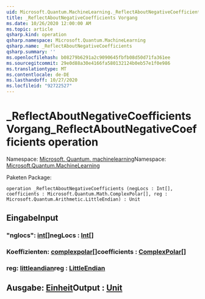 ```yaml
---
uid: Microsoft.Quantum.MachineLearning._ReflectAboutNegativeCoefficients
title: _ReflectAboutNegativeCoefficients Vorgang
ms.date: 10/26/2020 12:00:00 AM
ms.topic: article
qsharp.kind: operation
qsharp.namespace: Microsoft.Quantum.MachineLearning
qsharp.name: _ReflectAboutNegativeCoefficients
qsharp.summary: ''
ms.openlocfilehash: b08279b6291a2c9090645fbfb08d50d71fa361ee
ms.sourcegitcommit: 29e0d88a30e4166fa580132124b0eb57e1f0e986
ms.translationtype: MT
ms.contentlocale: de-DE
ms.lasthandoff: 10/27/2020
ms.locfileid: "92722527"
---
```

# <a name="_reflectaboutnegativecoefficients-operation"></a><span data-ttu-id="21e34-102">_ReflectAboutNegativeCoefficients Vorgang</span><span class="sxs-lookup"><span data-stu-id="21e34-102">_ReflectAboutNegativeCoefficients operation</span></span>

<span data-ttu-id="21e34-103">Namespace: [Microsoft. Quantum. machinelearning](xref:Microsoft.Quantum.MachineLearning)</span><span class="sxs-lookup"><span data-stu-id="21e34-103">Namespace: [Microsoft.Quantum.MachineLearning](xref:Microsoft.Quantum.MachineLearning)</span></span>

<span data-ttu-id="21e34-104">Paketen [](https://nuget.org/packages/)</span><span class="sxs-lookup"><span data-stu-id="21e34-104">Package: [](https://nuget.org/packages/)</span></span>




```qsharp
operation _ReflectAboutNegativeCoefficients (negLocs : Int[], coefficients : Microsoft.Quantum.Math.ComplexPolar[], reg : Microsoft.Quantum.Arithmetic.LittleEndian) : Unit
```


## <a name="input"></a><span data-ttu-id="21e34-105">Eingabe</span><span class="sxs-lookup"><span data-stu-id="21e34-105">Input</span></span>

### <a name="neglocs--int"></a><span data-ttu-id="21e34-106">"nglocs": [int](xref:microsoft.quantum.lang-ref.int)[]</span><span class="sxs-lookup"><span data-stu-id="21e34-106">negLocs : [Int](xref:microsoft.quantum.lang-ref.int)[]</span></span>




### <a name="coefficients--complexpolar"></a><span data-ttu-id="21e34-107">Koeffizienten: [complexpolar](xref:Microsoft.Quantum.Math.ComplexPolar)[]</span><span class="sxs-lookup"><span data-stu-id="21e34-107">coefficients : [ComplexPolar](xref:Microsoft.Quantum.Math.ComplexPolar)[]</span></span>




### <a name="reg--littleendian"></a><span data-ttu-id="21e34-108">reg: [littleandian](xref:Microsoft.Quantum.Arithmetic.LittleEndian)</span><span class="sxs-lookup"><span data-stu-id="21e34-108">reg : [LittleEndian](xref:Microsoft.Quantum.Arithmetic.LittleEndian)</span></span>





## <a name="output--unit"></a><span data-ttu-id="21e34-109">Ausgabe: [Einheit](xref:microsoft.quantum.lang-ref.unit)</span><span class="sxs-lookup"><span data-stu-id="21e34-109">Output : [Unit](xref:microsoft.quantum.lang-ref.unit)</span></span>


